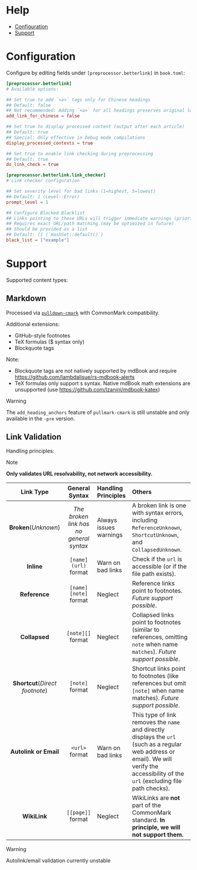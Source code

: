 # Help
- [Configuration](#configuration)
- [Support](#support)

# Configuration
Configure by editing fields under `[preprocessor.betterlink]` in `book.toml`:

```toml
[preprocessor.betterlink]
# Available options:

## Set true to add `<a>` tags only for Chinese headings
## Default: false
## Not recommended: Adding `<a>` for all headings preserves original logic and handles English titles with special characters (e.g., -)
add_link_for_chinese = false

## Set true to display processed content (output after each article)
## Default: true
## Special: Only effective in Debug mode compilations
display_processed_contexts = true

## Set true to enable link checking during preprocessing
## Default: true
do_link_check = true

[preprocessor.betterlink.link_checker]
# Link checker configuration

## Set severity level for bad links (1=highest, 5=lowest)
## Default: 1 (Level::Error)
prompt_level = 1

## Configure Blocked Blacklist
## Links pointing to these URLs will trigger immediate warnings (prioritized over other checks)
## Requires exact URL/path matching (may be optimized in future)
## Should be provided as a list
## Default: [] (`HashSet::default()`)
black_list = ["example"]
```

# Support
Supported content types:

## Markdown
Processed via [`pulldown-cmark`](https://crates.io/crates/pulldown-cmark) with CommonMark compatibility.

Additional extensions:
- GitHub-style footnotes
- TeX formulas ($ syntax only)
- Blockquote tags

Note:
- Blockquote tags are not natively supported by mdBook and require <https://github.com/lambdalisue/rs-mdbook-alerts>
- TeX formulas only support `$` syntax. Native mdBook math extensions are unsupported (use <https://github.com/lzanini/mdbook-katex>)

> [!WARNING]
> The `add_heading_anchors` feature of `pullmark-cmark` is still unstable and only available in the `-pre` version.

## Link Validation
Handling principles:

> [!NOTE]
> **Only validates URL resolvability, not network accessibility.**

| Link Type | General Syntax | Handling Principles | Others |
|:-------:|:-------:|:-------|:-------|
| **Broken**(_Unknown_) | _The broken link has no general syntax_ | Always issues warnings | A broken link is one with syntax errors, including `ReferenceUnknown`, `ShortcutUnknown`, and `CollapsedUnknown`. |
| **Inline** | `[name](url)` format | Warn on bad links | Check if the `url` is accessible (or if the file path exists). |
| **Reference** | `[name][note]` format | Neglect | Reference links point to footnotes. _Future support possible_. |
| **Collapsed** | `[note][]` format | Neglect | Collapsed links point to footnotes (similar to references, omitting `note` when name `matches`). _Future support possible_. |
| **Shortcut**(_Direct footnote_) | `[note]` format | Neglect | Shortcut links point to footnotes (like references but omit `[note]` when name matches). _Future support possible_. |
| **Autolink or Email** | `<url>` format | Warn on bad links | This type of link removes the `name` and directly displays the `url` (such as a regular web address or email). We will verify the accessibility of the `url` (excluding file path checks). |
| **WikiLink** | `[[page]]` format | Neglect | WikiLinks are **not** part of the CommonMark standard. **In principle, we will not support them.** |

> [!WARNING]
> Autolink/email validation currently unstable
